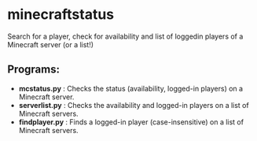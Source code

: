 # minecraftstatus

Search for a player, check for availability and list of loggedin players of a Minecraft server (or a list!)

## Programs:
* __mcstatus.py__ : Checks the status (availability, logged-in players) on a Minecraft server.
* __serverlist.py__ : Checks the availability and logged-in players on a list of Minecraft servers.
* __findplayer.py__ : Finds a logged-in player (case-insensitive) on a list of Minecraft servers.

